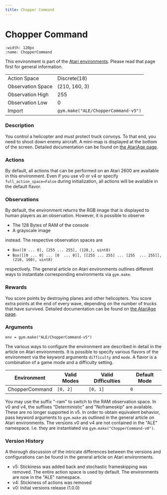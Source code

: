 ```yaml
---
title: Chopper Command
---
```

# Chopper Command

```{figure} ../../_static/videos/atari/chopper_command.gif 
:width: 120px
:name: ChopperCommand
```

This environment is part of the <a href='../atari'>Atari environments</a>. Please read that page first for general information.

|   |   |
|---|---|
| Action Space | Discrete(18) |
| Observation Space | (210, 160, 3) |
| Observation High | 255 |
| Observation Low | 0 |
| Import | `gym.make("ALE/ChopperCommand-v5")` | 

### Description
You control a helicopter and must protect truck convoys. To that end, you need to shoot down enemy aircraft.
A mini-map is displayed at the bottom of the screen.
Detailed documentation can be found on [the AtariAge page](https://atariage.com/manual_html_page.php?SoftwareID=921).

### Actions
By default, all actions that can be performed on an Atari 2600 are available in this environment.
Even if you use v0 or v4 or specify `full_action_space=False` during initialization, all actions 
will be available in the default flavor.


### Observations
By default, the environment returns the RGB image that is displayed to human players as an observation. However, it is
possible to observe
- The 128 Bytes of RAM of the console
- A grayscale image

instead. The respective observation spaces are
- `Box([0 ... 0], [255 ... 255], (128,), uint8)`
- `Box([[0 ... 0]
 ...
 [0  ... 0]], [[255 ... 255]
 ...
 [255  ... 255]], (210, 160), uint8)
`

respectively. The general article on Atari environments outlines different ways to instantiate corresponding environments
via `gym.make`.

### Rewards
You score points by destroying planes and other helicopters. You score extra points at the end of every wave, depending on the number
of trucks that have survived.
Detailed documentation can be found on [the AtariAge page](https://atariage.com/manual_html_page.php?SoftwareID=921).


### Arguments

```
env = gym.make("ALE/ChopperCommand-v5")
```

The various ways to configure the environment are described in detail in the article on Atari environments.
It is possible to specify various flavors of the environment via the keyword arguments `difficulty` and `mode`. 
A flavor is a combination of a game mode and a difficulty setting.

|      Environment | Valid Modes                                                                                                                                                                         | Valid Difficulties | Default Mode |
|------------------|-------------------------------------------------------------------------------------------------------------------------------------------------------------------------------------|--------------------|--------------|
|   ChopperCommand | `[0, 2]`                                                                                                                                                                            |           `[0, 1]` | `0`          |

You may use the suffix "-ram" to switch to the RAM observation space. In v0 and v4, the suffixes "Deterministic" and "Noframeskip" 
are available. These are no longer supported in v5. In order to obtain equivalent behavior, pass keyword arguments to `gym.make` as outlined in 
the general article on Atari environments.
The versions v0 and v4 are not contained in the "ALE" namespace. I.e. they are instantiated via `gym.make("ChopperCommand-v0")`.

### Version History
A thorough discussion of the intricate differences between the versions and configurations can be found in the
general article on Atari environments. 

* v5: Stickiness was added back and stochastic frameskipping was removed. The entire action space is used by default. The environments are now in the "ALE" namespace.
* v4: Stickiness of actions was removed
* v0: Initial versions release (1.0.0)
